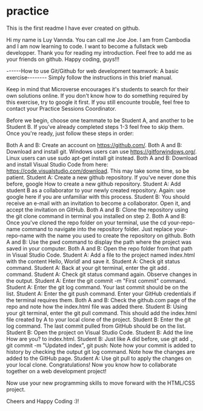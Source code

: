 # practice

This is the first readme I have ever created on github.

Hi my name is Luy Vannda. You can call me Joe Joe. I am from Cambodia and I am now learning to code.
I want to become a fullstack web developper. Thank you for reading my introduction. Feel free to add
me as your friends on github. Happy coding, guys!!! 

------How to use Git/Github for web development teamwork: A basic exercise--------
Simply follow the instructions in this brief manual.

Keep in mind that Microverse encourages it's students to search for their own solutions online. If you don't know how to do something required by this exercise, try to google it first. If you still encounte trouble, feel free to contact your Practice Sessions Coordinator.

Before we begin, choose one teammate to be Student A, and another to be Student B. If you've already completed steps 1-3 feel free to skip them. Once you're ready, just follow these steps in order:

Both A and B: Create an account on https://github.com/.
Both A and B: Download and install git. Windows users can use https://gitforwindows.org/. Linux users can use sudo apt-get install git instead.
Both A and B: Download and install Visual Studio Code from here: https://code.visualstudio.com/download. This may take some time, so be patient.
Student A: Create a new github repository. If you've never done this before, google How to create a new github repository.
Student A: Add student B as a collaborator to your newly created repository. Again: use google here if you are unfamiliar with this process.
Student B: You should receive an e-mail with an invitation to become a collaborator. Open it, and accept the invitation on GitHub.
Both A and B: Clone the repository using the git clone command in terminal you installed on step 2.
Both A and B: Once you've cloned the repo folder on your terminal, use the cd your-repo-name command to navigate into the repository folder. Just replace your-repo-name with the name you used to create the repository on github.
Both A and B: Use the pwd command to display the path where the project was saved in your computer.
Both A and B: Open the repo folder from that path in Visual Studio Code.
Student A: Add a file to the project named index.html with the content Hello, World! and save it.
Student A: Check git status command.
Student A: Back at your git terminal, enter the git add . command.
Student A: Check git status command again. Observe changes in the output.
Student A: Enter the git commit -m "First commit" command.
Student A: Enter the git log command. Your last commit should be on the list.
Student A: Enter the git push command. Enter your GitHub credentials if the terminal requires them.
Both A and B: Check the github.com page of the repo and note how the index.html file was added there.
Student B: Using your git terminal, enter the git pull command. This should add the index.html file created by A to your local clone of the project.
Student B: Enter the git log command. The last commit pulled from GitHub should be on the list.
Student B: Open the project on Visual Studio Code.
Student B: Add the line How are you? to index.html.
Student B: Just like A did before, use git add ., git commit -m "Updated index", git push:
Note how your commit is added to history by checking the output git log command.
Note how the changes are added to the GitHub page.
Student A: Use git pull to apply the changes on your local clone.
Congratulations! Now you know how to collaborate together on a web development project!

Now use your new programming skills to move forward with the HTML/CSS project.

Cheers and Happy Coding :)!
